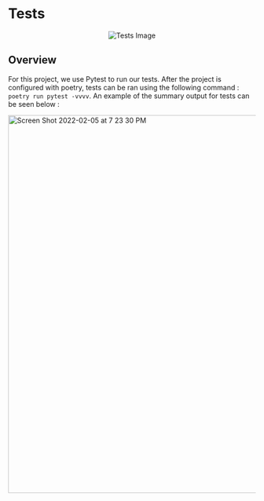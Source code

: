 # Tests
<p align="center">
  <img src= https://user-images.githubusercontent.com/14614633/152663327-1aa93595-8696-453a-8f72-e6e43e990406.jpg alt="Tests Image"/>
</p>

## Overview
For this project, we use Pytest to run our tests.  After the project is configured with poetry, tests can be ran using the following command :
`poetry run pytest -vvvv`.  An example of the summary output for tests can be seen below :

<img width="770" alt="Screen Shot 2022-02-05 at 7 23 30 PM" src="https://user-images.githubusercontent.com/14614633/152663395-b85145f4-70a2-417d-bdd7-e9eb1919bd52.png">

